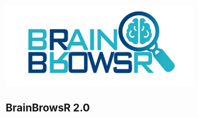 <img src="docs/images/BRAINBROWSR_LOGO.png" alt="Alt text" title="Optional title">

# BrainBrowsR 2.0







